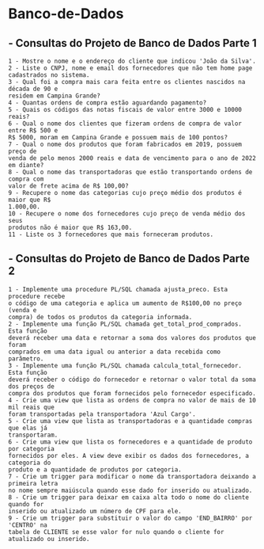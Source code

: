 # Banco-de-Dados

## - Consultas do Projeto de Banco de Dados Parte 1
    1 - Mostre o nome e o endereço do cliente que indicou 'João da Silva'.
    2 - Liste o CNPJ, nome e email dos fornecedores que não tem home page
    cadastrados no sistema.
    3 - Qual foi a compra mais cara feita entre os clientes nascidos na década de 90 e
    residem em Campina Grande?
    4 - Quantas ordens de compra estão aguardando pagamento?
    5 - Quais os códigos das notas fiscais de valor entre 3000 e 10000 reais?
    6 - Qual o nome dos clientes que fizeram ordens de compra de valor entre R$ 500 e
    R$ 5000, moram em Campina Grande e possuem mais de 100 pontos?
    7 - Qual o nome dos produtos que foram fabricados em 2019, possuem preço de
    venda de pelo menos 2000 reais e data de vencimento para o ano de 2022 em diante?
    8 - Qual o nome das transportadoras que estão transportando ordens de compra com
    valor de frete acima de R$ 100,00?
    9 - Recupere o nome das categorias cujo preço médio dos produtos é maior que R$
    1.000,00.
    10 - Recupere o nome dos fornecedores cujo preço de venda médio dos seus
    produtos não é maior que R$ 163,00.
    11 - Liste os 3 fornecedores que mais forneceram produtos.

## - Consultas do Projeto de Banco de Dados Parte 2
    1 - Implemente uma procedure PL/SQL chamada ajusta_preco. Esta procedure recebe
    o código de uma categoria e aplica um aumento de R$100,00 no preço (venda e
    compra) de todos os produtos da categoria informada.
    2 - Implemente uma função PL/SQL chamada get_total_prod_comprados. Esta função
    deverá receber uma data e retornar a soma dos valores dos produtos que foram
    comprados em uma data igual ou anterior a data recebida como parâmetro.
    3 - Implemente uma função PL/SQL chamada calcula_total_fornecedor. Esta função
    deverá receber o código do fornecedor e retornar o valor total da soma dos preços de
    compra dos produtos que foram fornecidos pelo fornecedor especificado.
    4 - Crie uma view que lista as ordens de compra no valor de mais de 10 mil reais que
    foram transportadas pela transportadora 'Azul Cargo'.
    5 - Crie uma view que lista as transportadoras e a quantidade compras que elas já
    transportaram.
    6 - Crie uma view que lista os fornecedores e a quantidade de produto por categoria
    fornecidos por eles. A view deve exibir os dados dos fornecedores, a categoria do
    produto e a quantidade de produtos por categoria.
    7 - Crie um trigger para modificar o nome da transportadora deixando a primeira letra
    no nome sempre maiúscula quando esse dado for inserido ou atualizado.
    8 - Crie um trigger para deixar em caixa alta todo o nome do cliente quando for
    inserido ou atualizado um número de CPF para ele.
    9 - Crie um trigger para substituir o valor do campo 'END_BAIRRO' por 'CENTRO' na
    tabela de CLIENTE se esse valor for nulo quando o cliente for atualizado ou inserido.
